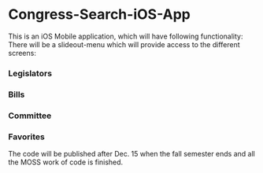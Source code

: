 # Congress-Search-iOS-App

This is an iOS Mobile	application, which will	have following functionality:
There will be a slideout-menu which	will provide access to the different screens:
### Legislators
### Bills
### Committee
### Favorites

The code will be published after Dec. 15 when the fall semester ends and all the MOSS work of code is finished.

